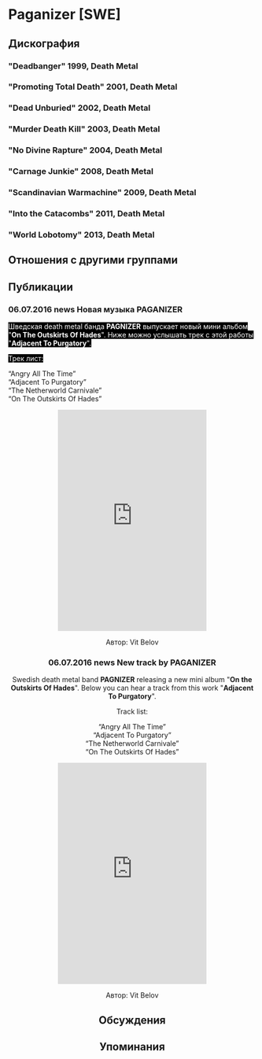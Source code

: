 # Paganizer [SWE]



## Дискография

### "Deadbanger" 1999, Death Metal



### "Promoting Total Death" 2001, Death Metal



### "Dead Unburied" 2002, Death Metal



### "Murder Death Kill" 2003, Death Metal



### "No Divine Rapture" 2004, Death Metal



### "Carnage Junkie" 2008, Death Metal



### "Scandinavian Warmachine" 2009, Death Metal



### "Into the Catacombs" 2011, Death Metal



### "World Lobotomy" 2013, Death Metal




## Отношения с другими группами


## Публикации

### 06.07.2016 news Новая музыка PAGANIZER

<p><font color="#ffffff" style="background-color: rgb(0, 0, 0);">Шведская death metal банда <strong>PAGNIZER</strong> выпускает новый мини альбом "<strong>On The Outskirts Of Hades</strong>". Ниже можно услышать трек с этой работы "<strong>Adjacent To Purgatory</strong>".</font></p><p><font color="#ffffff" style="background-color: rgb(0, 0, 0);">Трек лист:</font></p><p>“Angry All The Time”<br>“Adjacent To Purgatory”<br>“The Netherworld Carnivale”<br>“On The Outskirts Of Hades”</p><p><center><iframe width="60%" height="450" src="https://w.soundcloud.com/player/?url=https%3A//api.soundcloud.com/tracks/272246398%3Fsecret_token%3Ds-XiacR&auto_play=false&hide_related=false&show_comments=true&show_user=true&show_reposts=false&visual=true" frameborder="no" scrolling="no"></iframe></p>
Автор: Vit Belov

### 06.07.2016 news New track by PAGANIZER

<p>Swedish death metal band <strong>PAGNIZER</strong> releasing a new mini album "<strong>On the Outskirts Of Hades</strong>". Below you can hear a track from this work "<strong>Adjacent To Purgatory</strong>".</p><p>Track list:</p><p>“Angry All The Time”<br>“Adjacent To Purgatory”<br>“The Netherworld Carnivale”<br>“On The Outskirts Of Hades”</p><p><center><iframe width="60%" height="450" src="https://w.soundcloud.com/player/?url=https%3A//api.soundcloud.com/tracks/272246398%3Fsecret_token%3Ds-XiacR&auto_play=false&hide_related=false&show_comments=true&show_user=true&show_reposts=false&visual=true" frameborder="no" scrolling="no"></iframe><p></p></center>
Автор: Vit Belov


## Обсуждения


## Упоминания

